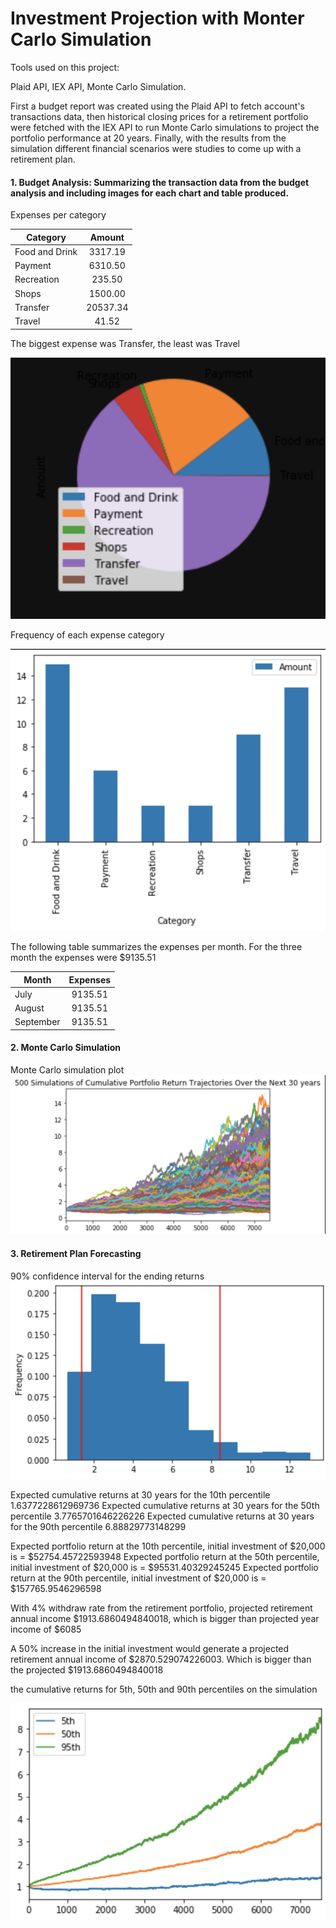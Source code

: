 # Investment Projection with Monter Carlo Simulation

Tools used on this project:

Plaid API, IEX API, Monte Carlo Simulation.

First a budget report was created using the Plaid API to fetch account's transactions data, then historical closing prices for a retirement portfolio were fetched with the IEX API to run Monte Carlo simulations to project the portfolio performance at 20 years. Finally, with the results from the simulation different financial scenarios were studies to come up with a retirement plan.

#### 1. Budget Analysis: Summarizing the transaction data from the budget analysis and including images for each chart and table produced.

Expenses per category

|  Category | Amount  |  
|-----------|:-------:|
| Food and Drink   |  3317.19 |  
|  Payment   | 6310.50  |   
| Recreation   | 235.50  |  
| Shops   |  1500.00 |  
|  Transfer  |  20537.34 |  
| Travel  |  41.52 |


The biggest expense was Transfer, the least was Travel


![table](https://github.com/salomonysmayel/APIs_Homework/blob/master/pie.png "pie")

Frequency of each expense category

![table](https://github.com/salomonysmayel/APIs_Homework/blob/master/bars.png "bars")


The following table summarizes the expenses per month. For the three month the expenses were $9135.51

|  Month| Expenses  |  
|-----------|:-------:|
| July   |  9135.51 |  
|  August   | 9135.51  |   
| September   | 9135.51 |  

#### 2. Monte Carlo Simulation

Monte Carlo simulation plot
![table](https://github.com/salomonysmayel/APIs_Homework/blob/master/3.png "3")

#### 3. Retirement Plan Forecasting

90% confidence interval for the ending returns
![table](https://github.com/salomonysmayel/APIs_Homework/blob/master/2.png "2")


Expected cumulative returns at 30 years for the 10th percentile 1.6377228612969736
Expected cumulative returns at 30 years for the 50th percentile 3.7765701646226226
Expected cumulative returns at 30 years for the 90th percentile 6.88829773148299

Expected portfolio return at the 10th percentile, initial investment of $20,000 is =  $52754.45722593948
Expected portfolio return at the 50th percentile, initial investment of $20,000 is =  $95531.40329245245
Expected portfolio return at the 90th percentile, initial investment of $20,000 is =  $157765.9546296598

With 4% withdraw rate from the retirement portfolio, projected retirement annual income  $1913.6860494840018, which is bigger than projected year income of $6085  

A 50% increase in the initial investment would generate a projected retirement annual income of $2870.529074226003. Which is bigger than the projected $1913.6860494840018

the cumulative returns for 5th, 50th and 90th percentiles on the simulation

![table](https://github.com/salomonysmayel/APIs_Homework/blob/master/1.png "1")


